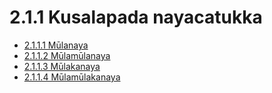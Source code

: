 

# 2.1.1 Kusalapada nayacatukka

* [2.1.1.1 Mūlanaya](2.1.1/2.1.1.1.md)
* [2.1.1.2 Mūlamūlanaya](2.1.1/2.1.1.2.md)
* [2.1.1.3 Mūlakanaya](2.1.1/2.1.1.3.md)
* [2.1.1.4 Mūlamūlakanaya](2.1.1/2.1.1.4.md)



